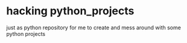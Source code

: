 # hacking python_projects
just as python repository for me to create and mess around with some python projects 
